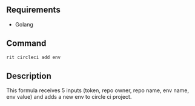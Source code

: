 ## Requirements

- Golang

## Command

```bash
rit circleci add env
```

## Description

This formula receives 5 inputs (token, repo owner, repo name, env name, env value)
and adds a new env to circle ci project.
